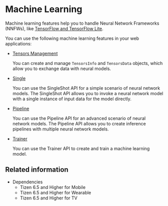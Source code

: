 # Machine Learning

Machine learning features help you to handle Neural Network Frameworks (NNFWs), like [TensorFlow and TensorFlow Lite](https://tensorflow.org).

You can use the following machine learning features in your web applications:

- [Tensors Management](./tensors.md)

  You can create and manage `TensorsInfo` and `TensorsData` objects, which allow you to exchange data with neural models.

- [Single](./single.md)

  You can use the SingleShot API for a simple scenario of neural network models. The SingleShot API allows you to invoke a neural network model with a single instance of input data for the model directly.

- [Pipeline](./pipeline.md)

  You can use the Pipeline API for an advanced scenario of neural network models. The Pipeline API allows you to create inference pipelines with multiple neural network models.

- [Trainer](./trainer.md)

  You can use the Trainer API to create and train a machine learning model.

## Related information
- Dependencies
  - Tizen 6.5 and Higher for Mobile
  - Tizen 6.5 and Higher for Wearable
  - Tizen 6.5 and Higher for TV
